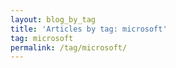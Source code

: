 ```yaml
---
layout: blog_by_tag
title: 'Articles by tag: microsoft'
tag: microsoft
permalink: /tag/microsoft/
---
```

